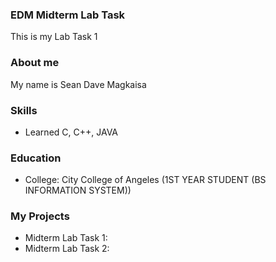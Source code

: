 ### EDM Midterm Lab Task
This is my Lab Task 1
### About me
My name is Sean Dave Magkaisa
### Skills
- Learned C, C++, JAVA
### Education
- College: City College of Angeles (1ST YEAR STUDENT (BS INFORMATION SYSTEM))
 ### My Projects
 - Midterm Lab Task 1:
 - Midterm Lab Task 2:
